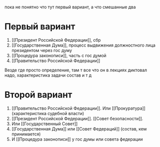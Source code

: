 пока не понятно что тут первый вариант, а что смешанные два
# Первый вариант  
1) [[Президент Российской Федерации]], сбр  
2) [[Государственная Дума]], процесс выдвижения должностного лица президентом через гос думу  
3) [[Процедура законописи]], часть с гос думой  
4) [[Правительство Российской Федерации]]  
  
Везде где просто определение, там т все что он в лекциях диктовал надо, характеристика задачи состав и т д

# Второй вариант
1) [[Правительство Российской Федерации]]. Или [[Прокуратура]] (характеристика судебной власти)  
2) [[Президент Российской Федерации]]. [[Совет безопасности]].  
3) Или [[Государственный Совет]]  
4) [[Государственная Дума]] или [[Совет Федераций]] (состав, кем принимается)  
5) И [[Процедура законописи]] у гос думы или совета федерации